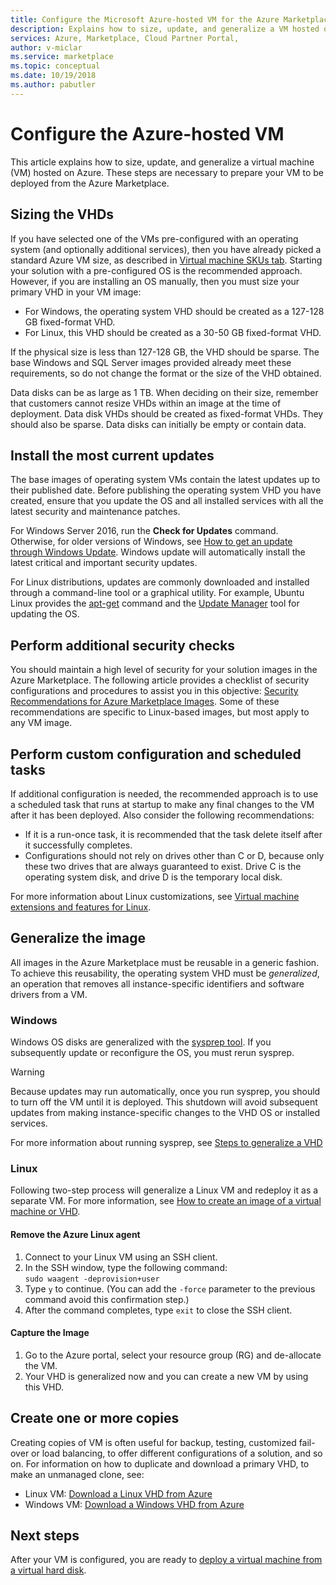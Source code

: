 ```yaml
---
title: Configure the Microsoft Azure-hosted VM for the Azure Marketplace 
description: Explains how to size, update, and generalize a VM hosted on Azure.
services: Azure, Marketplace, Cloud Partner Portal, 
author: v-miclar
ms.service: marketplace
ms.topic: conceptual
ms.date: 10/19/2018
ms.author: pabutler
---
```


# Configure the Azure-hosted VM

This article explains how to size, update, and generalize a virtual machine (VM) hosted on Azure.  These steps are necessary to prepare your VM to be deployed from the Azure Marketplace.


## Sizing the VHDs

<!--TD: Check if the following assertion is true. I didn't understand the original content. -->
If you have selected one of the VMs pre-configured with an operating system (and optionally additional services), then you have already picked a standard Azure VM size, as described in [Virtual machine SKUs tab](./cpp-skus-tab.md).  Starting your solution with a pre-configured OS is the recommended approach.  However, if you are installing an OS manually, then you must size your primary VHD in your VM image:

- For Windows, the operating system VHD should be created as a 127-128 GB fixed-format VHD. 
- For Linux, this VHD should be created as a 30-50 GB fixed-format VHD.

If the physical size is less than 127-128 GB, the VHD should be sparse. The base Windows and SQL Server images provided already meet these requirements, so do not change the format or the size of the VHD obtained. 

Data disks can be as large as 1 TB. When deciding on their size, remember that customers cannot resize VHDs within an image at the time of deployment. Data disk VHDs should be created as fixed-format VHDs. They should also be sparse. Data disks can initially be empty or contain data.


## Install the most current updates

The base images of operating system VMs contain the latest updates up to their published date. Before publishing the operating system VHD you have created, ensure that you update the OS and all installed services with all the latest security and maintenance patches.

For Windows Server 2016, run the **Check for Updates** command.  Otherwise, for older versions of Windows, see [How to get an update through Windows Update](https://support.microsoft.com/help/3067639/how-to-get-an-update-through-windows-update).  Windows update will automatically install the latest critical and important security updates.

For Linux distributions, updates are commonly downloaded and installed through a command-line tool or a graphical utility.  For example, Ubuntu Linux provides the [apt-get](https://manpages.ubuntu.com/manpages/cosmic/man8/apt-get.8.html) command and the [Update Manager](https://manpages.ubuntu.com/manpages/cosmic/man8/update-manager.8.html) tool for updating the OS.


## Perform additional security checks

You should maintain a high level of security for your solution images in the Azure Marketplace.  The following article provides a checklist of security configurations and procedures to assist you in this objective: [Security Recommendations for Azure Marketplace Images](https://docs.microsoft.com/azure/security/security-recommendations-azure-marketplace-images).  Some of these recommendations are specific to Linux-based images, but most apply to any VM image. 


## Perform custom configuration and scheduled tasks

If additional configuration is needed, the recommended approach is to use a scheduled task that runs at startup to make any final changes to the VM after it has been deployed.  Also consider the following recommendations:
- If it is a run-once task, it is recommended that the task delete itself after it successfully completes.
- Configurations should not rely on drives other than C or D, because only these two drives that are always guaranteed to exist. Drive C is the operating system disk, and drive D is the temporary local disk.

For more information about Linux customizations, see [Virtual machine extensions and features for Linux](https://docs.microsoft.com/azure/virtual-machines/extensions/features-linux).


## Generalize the image

All images in the Azure Marketplace must be reusable in a generic fashion. To achieve this reusability, the operating system VHD must be *generalized*, an operation that removes all instance-specific identifiers and software drivers from a VM.

### Windows

Windows OS disks are generalized with the [sysprep tool](https://docs.microsoft.com/windows-hardware/manufacture/desktop/sysprep--system-preparation--overview). If you subsequently update or reconfigure the OS, you must rerun sysprep. 

> [!WARNING]
>  Because updates may run automatically, once you run sysprep, you should to turn off the VM until it is deployed.  This shutdown will avoid subsequent updates from making instance-specific changes to the VHD OS or installed services.

For more information about running sysprep, see [Steps to generalize a VHD](https://docs.microsoft.com/azure/virtual-machines/windows/prepare-for-upload-vhd-image#steps-to-generalize-a-vhd)

### Linux

Following two-step process will generalize a Linux VM and redeploy it as a separate VM.  For more information, see [How to create an image of a virtual machine or VHD](../../../virtual-machines/linux/capture-image.md). 

#### Remove the Azure Linux agent
1.  Connect to your Linux VM using an SSH client.
2.  In the SSH window, type the following command: <br/>
    `sudo waagent -deprovision+user`
3.  Type `y` to continue. (You can add the `-force` parameter to the previous command avoid this confirmation step.)
4.  After the command completes, type `exit` to close the SSH client.

<!-- TD: I need to add meat and/or references to the following steps -->
#### Capture the Image
1.  Go to the Azure portal, select your resource group (RG) and de-allocate the VM.
2.  Your VHD is generalized now and you can create a new VM by using this VHD.


## Create one or more copies

Creating copies of VM is often useful for backup, testing, customized fail-over or load balancing, to offer different configurations of a solution, and so on. For information on how to duplicate and download a primary VHD, to make an unmanaged clone, see:

- Linux VM: [Download a Linux VHD from Azure](../../../virtual-machines/linux/download-vhd.md)
- Windows VM: [Download a Windows VHD from Azure](../../../virtual-machines/windows/download-vhd.md)


## Next steps

After your VM is configured, you are ready to [deploy a virtual machine from a virtual hard disk](./cpp-deploy-vm-vhd.md).
